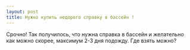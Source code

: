 ```yaml
---
layout: post 
title: Нужно купить недорого справку в бассейн ! 
--- 
```

Срочно! Так получилось, что нужна справка в бассейн и желательно как можно скорее, максимум 2-3 дня подожду. Где взять можно?
